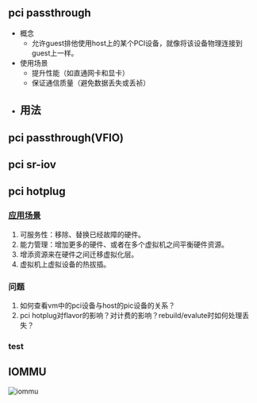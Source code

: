 pci passthrough
----
+ 概念
  - 允许guest排他使用host上的某个PCI设备，就像将该设备物理连接到guest上一样。  
+ 使用场景
  - 提升性能（如直通网卡和显卡）  
  - 保证通信质量（避免数据丢失或丢祯）
+ 用法
  - 

pci passthrough(VFIO)
----

pci sr-iov
----

pci hotplug
----
### [应用场景]
1.  可服务性：移除、替换已经故障的硬件。  
2.  能力管理：增加更多的硬件、或者在多个虚拟机之间平衡硬件资源。    
3.  增添资源来在硬件之间迁移虚拟化层。  
4.  虚拟机上虚拟设备的热拔插。  

### 问题  
1. 如何查看vm中的pci设备与host的pic设备的关系？  
2. pci hotplug对flavor的影响？对计费的影响？rebuild/evalute时如何处理丢失？  

### test

IOMMU
----
![iommu](http://imgt3.bdstatic.com/it/u=3939070475,3428034962&fm=21&gp=0.jpg)


[应用场景]:https://lists.linux-foundation.org/pipermail/hotplug_sig/2005-August/001202.html
